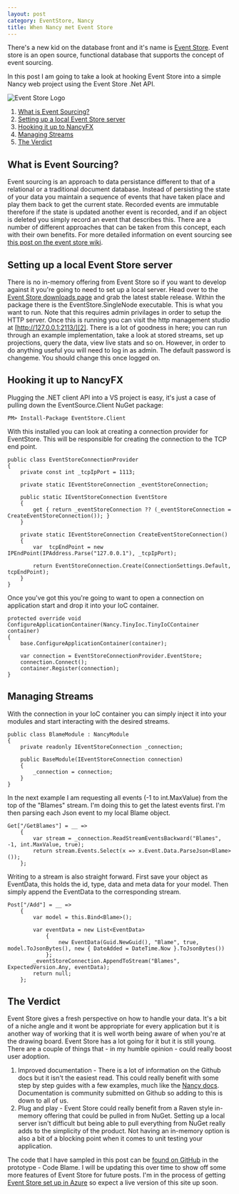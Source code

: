 ```yaml
---
layout: post
category: EventStore, Nancy
title: When Nancy met Event Store
---
```


There's a new kid on the database front and it's name is [Event Store][0]. Event store is an open source, functional database that supports the concept of event sourcing.

In this post I am going to take a look at hooking Event Store into a simple Nancy web project using the Event Store .Net API.

![Event Store Logo][3]

<!--excerpt-->

1.  [What is Event Sourcing?](#event-sourcing)
2.  [Setting up a local Event Store server](#server-setup)
3.  [Hooking it up to NancyFX](#nancy) 
4.  [Managing Streams](#streams)
5.  [The Verdict](#conclusion)

<h2 id="event-sourcing">What is Event Sourcing?</h2>

Event sourcing is an approach to data persistance different to that of a relational or a traditional document database. Instead of persisting the state of your data you maintain a sequence of events that have taken place and play them back to get the current state. Recorded events are immutable therefore if the state is updated another event is recorded, and if an object is deleted you simply record an event that describes this. There are a number of different approaches that can be taken from this concept, each with their own benefits. For more detailed information on event sourcing see [this post on the event store wiki][4].

<h2 id="server-setup">Setting up a local Event Store server</h2>

There is no in-memory offering from Event Store so if you want to develop against it you're going to need to set up a local server. Head over to the [Event Store downloads page][0] and grab the latest stable release. Within the package there is the EventStore.SingleNode executable. This is what you want to run. Note that this requires admin privilages in order to setup the HTTP server. Once this is running you can visit the http management studio at [http://127.0.0.1:2113/][2]. There is a lot of goodness in here; you can run through an example implementation, take a look at stored streams, set up projections, query the data, view live stats and so on. However, in order to do anything useful you will need to log in as admin. The default password is changeme. You should change this once logged on.

<h2 id="nancy">Hooking it up to NancyFX</h2>

Plugging the .NET client API into a VS project is easy, it's just a case of pulling down the EventSource.Client NuGet package:

	PM> Install-Package EventStore.Client

With this installed you can look at creating a connection provider for EventStore. This will be responsible for creating the connection to the TCP end point.

    public class EventStoreConnectionProvider
    {
        private const int _tcpIpPort = 1113;

        private static IEventStoreConnection _eventStoreConnection;

        public static IEventStoreConnection EventStore
        {
            get { return _eventStoreConnection ?? (_eventStoreConnection = CreateEventStoreConnection()); }
        }

        private static IEventStoreConnection CreateEventStoreConnection()
        {
            var  tcpEndPoint = new IPEndPoint(IPAddress.Parse("127.0.0.1"), _tcpIpPort);
            
            return EventStoreConnection.Create(ConnectionSettings.Default, tcpEndPoint);
        }
    }

Once you've got this you're going to want to open a connection on application start and drop it into your IoC container.

	protected override void ConfigureApplicationContainer(Nancy.TinyIoc.TinyIoCContainer container)
	{
		base.ConfigureApplicationContainer(container);
		
		var connection = EventStoreConnectionProvider.EventStore;
		connection.Connect();
		container.Register(connection);
	}

<h2 id="streams">Managing Streams</h2>

With the connection in your IoC container you can simply inject it into your modules and start interacting with the desired streams.

	public class BlameModule : NancyModule
	{
		private readonly IEventStoreConnection _connection;

		public BaseModule(IEventStoreConnection connection)
		{
			_connection = connection;
		}
	}

In the next example I am requesting all events (-1 to int.MaxValue) from the top of the "Blames" stream. I'm doing this to get the latest events first. I'm then parsing each Json event to my local Blame object.

    Get["/GetBlames"] = __ =>
        {
            var stream = _connection.ReadStreamEventsBackward("Blames", -1, int.MaxValue, true);
            return stream.Events.Select(x => x.Event.Data.ParseJson<Blame>());
        };

Writing to a stream is also straight forward. First save your object as EventData, this holds the id, type, data and meta data for your model. Then simply append the EventData to the corresponding stream.

    Post["/Add"] = __ =>
        {
            var model = this.Bind<Blame>();

            var eventData = new List<EventData>
                {
                    new EventData(Guid.NewGuid(), "Blame", true, model.ToJsonBytes(), new { DateAdded = DateTime.Now }.ToJsonBytes())
                };
            _eventStoreConnection.AppendToStream("Blames", ExpectedVersion.Any, eventData);
            return null;
        };

<h2 id="conclusion">The Verdict</h2>

Event Store gives a fresh perspective on how to handle your data. It's a bit of a niche angle and it wont be appropriate for every application but it is another way of working that it is well worth being aware of when you're at the drawing board. Event Store has a lot going for it but it is still young. There are a couple of things that - in my humble opinion - could really boost user adoption.

1.  Improved documentation - There is a lot of information on the Github docs but it isn't the easiest read. This could really benefit with some step by step guides with a few examples, much like the [Nancy docs][5]. Documentation is community submitted on Github so adding to this is down to all of us.
2.  Plug and play - Event Store could really benefit from a Raven style in-memory offering that could be pulled in from NuGet. Setting up a local server isn't difficult but being able to pull everything  from NuGet really adds to the simplicity of the product. Not having an in-memory option is also a bit of a blocking point when it comes to unit testing your application.

The code that I have sampled in this post can be [found on GitHub][6] in the prototype - Code Blame. I will be updating this over time to show off some more features of Event Store for future posts. I'm in the process of getting [Event Store set up in Azure][7] so expect a live version of this site up soon.

   [0]: http://geteventstore.com "Get Event Store"
   [1]: http://download.geteventstore.com/ "Event Store downloads"
   [2]: http://127.0.0.1:2113/
   [3]: /../images/event-store.png "event store logo"
   [4]: https://github.com/eventstore/eventstore/wiki/Event-Sourcing-Basics "Event Sourcing Basics"
   [5]: https://github.com/NancyFx/Nancy/wiki/Documentation
   [6]: https://github.com/MacsDickinson/Code-Blame
   [7]: https://github.com/EventStore/EventStore/wiki/Setup-EventStore-on-Windows-Azure